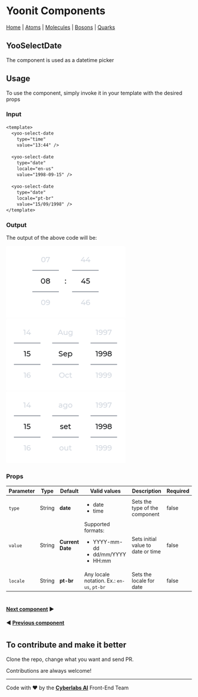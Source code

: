 # Yoonit Components

[Home](https://github.com/Yoonit-Labs/vue-yoonit-components/blob/development/README.md) | [Atoms](https://github.com/Yoonit-Labs/vue-yoonit-components/blob/development/README.md#atoms) | [Molecules](https://github.com/Yoonit-Labs/vue-yoonit-components/blob/development/README.md#molecules) | [Bosons](https://github.com/Yoonit-Labs/vue-yoonit-components/blob/development/README.md#bosons) | [Quarks](https://github.com/Yoonit-Labs/vue-yoonit-components/blob/development/README.md#quarks)

## YooSelectDate

The component is used as a datetime picker

## Usage

To use the component, simply invoke it in your template with the desired props

### Input
```vue
<template>
  <yoo-select-date 
    type="time"
    value="13:44" />

  <yoo-select-date 
    type="date" 
    locale="en-us"
    value="1998-09-15" />

  <yoo-select-date 
    type="date" 
    locale="pt-br"
    value="15/09/1998" />
</template>
```
### Output

The output of the above code will be:

<img src="../../../../public/readme-img/selectdate-time.png" alt="Example for time type">
<img src="../../../../public/readme-img/selectdate-en.png" alt="Example for date type with english format">
<img src="../../../../public/readme-img/selectdate-br.png" alt="Example for date type with brazilian format">

### Props

| Parameter | Type | Default | Valid values | Description | Required |
|-----------|------|------------------------|--------------|-------------|--
| `type`    | String | **date** | <ul><li>date</li><li>time</li><ul> | Sets the type of the component | false
| `value`   | String | **Current Date** | Supported formats: <ul><li>YYYY-mm-dd</li><li>dd/mm/YYYY</li><li>HH:mm</li></ul> | Sets initial value to date or time | false
| `locale`  | String | **pt-br** | Any locale notation. Ex.: `en-us`, `pt-br` | Sets the locale for date | false

#

 #### [**Next component**](../Separator/README.md) :arrow_forward:
 
 #### :arrow_backward: [**Previous component**](../Icon/README.md)

#

## To contribute and make it better

Clone the repo, change what you want and send PR.

Contributions are always welcome!

---

Code with ❤ by the [**Cyberlabs AI**](https://cyberlabs.ai/) Front-End Team

